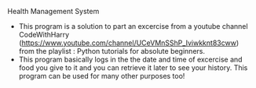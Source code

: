 Health Management System
* This program is a solution to part an excercise from a youtube channel CodeWithHarry (https://www.youtube.com/channel/UCeVMnSShP_Iviwkknt83cww) from the playlist : Python tutorials
for absolute beginners.
* This program basically logs in the the date and time of excercise and food you give to it and you can retrieve it later to see your history. This program can be used for many 
other purposes too!
